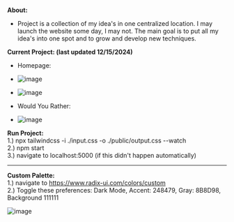 **About:**
- Project is a collection of my idea's in one centralized location. I may launch the website some day, I may not. The main goal is to put all my idea's into one spot and to grow and develop new techniques.

**Current Project: (last updated 12/15/2024)**
- Homepage:
-   ![image](https://github.com/user-attachments/assets/ef64bd28-8ee0-4671-8635-4b26a439eb27)
-   ![image](https://github.com/user-attachments/assets/e1cce668-b8e5-48ff-9a41-2d0380d0ceba)

- Would You Rather:
-   ![image](https://github.com/user-attachments/assets/e8601b3e-b205-4cfa-aec3-111901c111be)


**Run Project:** <br />
  1.) npx tailwindcss -i ./input.css -o ./public/output.css --watch <br />
2.) npm start <br />
3.) navigate to localhost:5000 (if this didn't happen automatically) <br />

- - - 

**Custom Palette:** <br />
1.) navigate to https://www.radix-ui.com/colors/custom <br />
2.) Toggle these preferences: Dark Mode, Accent: 248479, Gray: 8B8D98, Background 111111 <br />

![image](https://github.com/justinlogan03/website-1/assets/70607137/8441fdbd-a4c0-4d3a-950a-75e6ed2a8b48)
